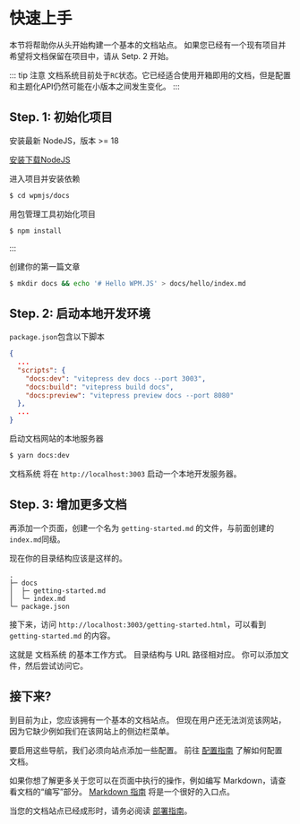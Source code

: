 # 快速上手

本节将帮助你从头开始构建一个基本的文档站点。 如果您已经有一个现有项目并希望将文档保留在项目中，请从 Setp. 2 开始。

::: tip 注意
文档系统目前处于`RC`状态。它已经适合使用开箱即用的文档，但是配置和主题化API仍然可能在小版本之间发生变化。
:::

## Step. 1: 初始化项目

安装最新 NodeJS，版本 >= 18

[安装下载NodeJS](https://nodejs.org/zh-cn/download)

进入项目并安装依赖

```sh
$ cd wpmjs/docs
```

用包管理工具初始化项目

```sh
$ npm install
```

:::

创建你的第一篇文章

```sh
$ mkdir docs && echo '# Hello WPM.JS' > docs/hello/index.md
```

## Step. 2: 启动本地开发环境

`package.json`包含以下脚本

```json
{
  ...
  "scripts": {
    "docs:dev": "vitepress dev docs --port 3003",
    "docs:build": "vitepress build docs",
    "docs:preview": "vitepress preview docs --port 8080"
  },
  ...
}
```

启动文档网站的本地服务器

```sh
$ yarn docs:dev
```

文档系统 将在 `http://localhost:3003` 启动一个本地开发服务器。

## Step. 3: 增加更多文档

再添加一个页面，创建一个名为 `getting-started.md` 的文件，与前面创建的 `index.md`同级。

现在你的目录结构应该是这样的。

```
.
├─ docs
│  ├─ getting-started.md
│  └─ index.md
└─ package.json
```

接下来，访问 `http://localhost:3003/getting-started.html`，可以看到 `getting-started.md` 的内容。

这就是 文档系统 的基本工作方式。 目录结构与 URL 路径相对应。 你可以添加文件，然后尝试访问它。

## 接下来?

到目前为止，您应该拥有一个基本的文档站点。 但现在用户还无法浏览该网站，因为它缺少例如我们在该网站上的侧边栏菜单。

要启用这些导航，我们必须向站点添加一些配置。 前往 [配置指南](./settings) 了解如何配置 文档。

如果你想了解更多关于您可以在页面中执行的操作，例如编写 Markdown，请查看文档的“编写”部分。 [Markdown 指南](./markdown) 将是一个很好的入口点。

当您的文档站点已经成形时，请务必阅读 [部署指南](./deploying)。
